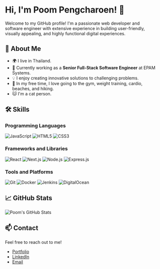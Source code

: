 # Hi, I'm Poom Pengcharoen! 👋

Welcome to my GitHub profile! I'm a passionate web developer and software engineer with extensive experience in building user-friendly, visually appealing, and highly functional digital experiences.

## 🚀 About Me

- 🌍 I live in Thailand.
- 💼 Currently working as a **Senior Full-Stack Software Engineer** at EPAM Systems.
- 💡 I enjoy creating innovative solutions to challenging problems.
- 🌴 In my free time, I love going to the gym, weight training, cardio, beaches, and hiking.
- 🐱 I'm a cat person.

## 🛠️ Skills

### Programming Languages

![JavaScript](https://img.shields.io/badge/-JavaScript-F7DF1E?style=flat&logo=javascript&logoColor=black)
![HTML5](https://img.shields.io/badge/-HTML5-E34F26?style=flat&logo=html5&logoColor=white)
![CSS3](https://img.shields.io/badge/-CSS3-1572B6?style=flat&logo=css3&logoColor=white)

### Frameworks and Libraries

![React](https://img.shields.io/badge/-React-61DAFB?style=flat&logo=react&logoColor=black)
![Next.js](https://img.shields.io/badge/-Next.js-000000?style=flat&logo=nextdotjs&logoColor=white)
![Node.js](https://img.shields.io/badge/-Node.js-339933?style=flat&logo=nodedotjs&logoColor=white)
![Express.js](https://img.shields.io/badge/-Express.js-000000?style=flat&logo=express&logoColor=white)

### Tools and Platforms

![Git](https://img.shields.io/badge/-Git-F05032?style=flat&logo=git&logoColor=white)
![Docker](https://img.shields.io/badge/-Docker-2496ED?style=flat&logo=docker&logoColor=white)
![Jenkins](https://img.shields.io/badge/-Jenkins-D24939?style=flat&logo=jenkins&logoColor=white)
![DigitalOcean](https://img.shields.io/badge/-DigitalOcean-0080FF?style=flat&logo=digitalocean&logoColor=white)

## 📈 GitHub Stats

![Poom's GitHub Stats](https://github-readme-stats.vercel.app/api?username=poompengcharoen&show_icons=true&theme=radical)

## 📫 Contact

Feel free to reach out to me!

- [Portfolio](https://poompengcharoen.dev)
- [LinkedIn](https://www.linkedin.com/in/poom-pengcharoen-1333a8139/)
- [Email](mailto:poom.pengcharoen@gmail.com)
